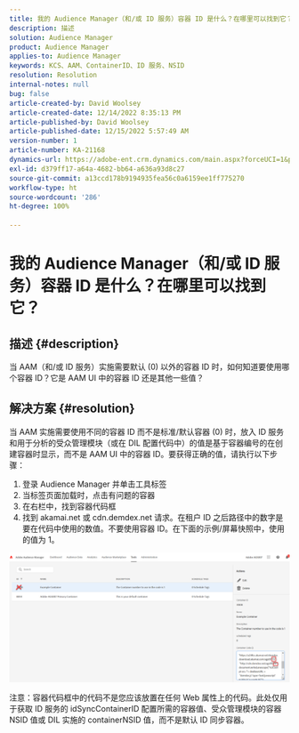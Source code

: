 ```yaml
---
title: 我的 Audience Manager（和/或 ID 服务）容器 ID 是什么？在哪里可以找到它？
description: 描述
solution: Audience Manager
product: Audience Manager
applies-to: Audience Manager
keywords: KCS、AAM、ContainerID、ID 服务、NSID
resolution: Resolution
internal-notes: null
bug: false
article-created-by: David Woolsey
article-created-date: 12/14/2022 8:35:13 PM
article-published-by: David Woolsey
article-published-date: 12/15/2022 5:57:49 AM
version-number: 1
article-number: KA-21168
dynamics-url: https://adobe-ent.crm.dynamics.com/main.aspx?forceUCI=1&pagetype=entityrecord&etn=knowledgearticle&id=14ebc5cb-ee7b-ed11-81ac-6045bd006a22
exl-id: d379ff17-a64a-4682-bb64-a636a93d8c27
source-git-commit: a13ccd178b9194935fea56c0a6159ee1ff775270
workflow-type: ht
source-wordcount: '286'
ht-degree: 100%

---
```


# 我的 Audience Manager（和/或 ID 服务）容器 ID 是什么？在哪里可以找到它？

## 描述 {#description}


当 AAM（和/或 ID 服务）实施需要默认 (0) 以外的容器 ID 时，如何知道要使用哪个容器 ID？它是 AAM UI 中的容器 ID 还是其他一些值？


## 解决方案 {#resolution}


当 AAM 实施需要使用不同的容器 ID 而不是标准/默认容器 (0) 时，放入 ID 服务和用于分析的受众管理模块（或在 DIL 配置代码中）的值是基于容器编号的在创建容器时显示，而不是 AAM UI 中的容器 ID。要获得正确的值，请执行以下步骤：

1. 登录 Audience Manager 并单击工具标签
2. 当标签页面加载时，点击有问题的容器
3. 在右栏中，找到容器代码框
4. 找到 akamai.net 或 cdn.demdex.net 请求。在租户 ID 之后路径中的数字是要在代码中使用的数值。不要使用容器 ID。在下面的示例/屏幕快照中，使用的值为 1。


![](assets/4768ad75-347c-ed11-81ac-6045bd006a22.png)

注意：容器代码框中的代码不是您应该放置在任何 Web 属性上的代码。此处仅用于获取 ID 服务的 idSyncContainerID 配置所需的容器值、受众管理模块的容器 NSID 值或 DIL 实施的 containerNSID 值，而不是默认 ID 同步容器。
